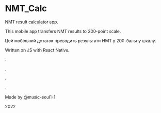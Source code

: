 # NMT_Calc
NMT result calculator app.

This mobile app transfers NMT results to 200-point scale.

Цей мобільний дотаток преводить результати НМТ у 200-бальну шкалу.

Written on JS with React Native.

.

.

.

.


Made by @music-soul1-1

2022
